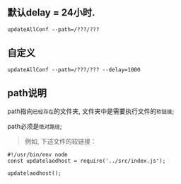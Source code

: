 ## 默认delay = 24小时.
```
updateAllConf --path=/???/???
```
## 自定义
```
updateAllConf --path=/???/??? --delay=1000
```

## path说明

path指向`已经存在`的文件夹, 文件夹中是需要执行文件的`软链接`;

path必须是`绝对路径`;

> 例如, 下述文件的软链接：

```
#!/usr/bin/env node
const updatelaodhost = require('../src/index.js');

updatelaodhost();
```

